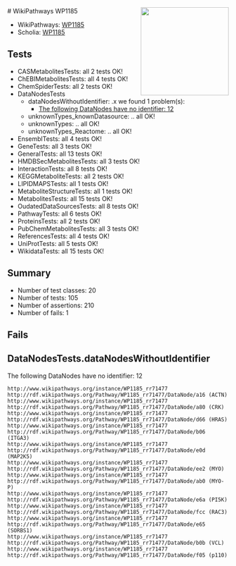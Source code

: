 <img style="float: right; width: 200px" src="https://upload.wikimedia.org/wikipedia/commons/thumb/8/83/Wplogo_with_text_500.png/640px-Wplogo_with_text_500.png" />
# WikiPathways WP1185

* WikiPathways: [WP1185](https://new.wikipathways.org/pathways/WP1185)
* Scholia: [WP1185](https://scholia.toolforge.org/wikipathways/WP1185)
## Tests
* CASMetabolitesTests: all 2 tests OK!
* ChEBIMetabolitesTests: all 4 tests OK!
* ChemSpiderTests: all 2 tests OK!
* DataNodesTests
    * dataNodesWithoutIdentifier: .x we found 1 problem(s):
        * [The following DataNodes have no identifier: 12](#8792c492)
    * unknownTypes_knownDatasource: .. all OK!
    * unknownTypes: .. all OK!
    * unknownTypes_Reactome: .. all OK!
* EnsemblTests: all 4 tests OK!
* GeneTests: all 3 tests OK!
* GeneralTests: all 13 tests OK!
* HMDBSecMetabolitesTests: all 3 tests OK!
* InteractionTests: all 8 tests OK!
* KEGGMetaboliteTests: all 2 tests OK!
* LIPIDMAPSTests: all 1 tests OK!
* MetaboliteStructureTests: all 1 tests OK!
* MetabolitesTests: all 15 tests OK!
* OudatedDataSourcesTests: all 8 tests OK!
* PathwayTests: all 6 tests OK!
* ProteinsTests: all 2 tests OK!
* PubChemMetabolitesTests: all 3 tests OK!
* ReferencesTests: all 4 tests OK!
* UniProtTests: all 5 tests OK!
* WikidataTests: all 15 tests OK!


## Summary

* Number of test classes: 20
* Number of tests: 105
* Number of assertions: 210
* Number of fails: 1

## Fails

<a name="8792c492" />

## DataNodesTests.dataNodesWithoutIdentifier

The following DataNodes have no identifier: 12
```
http://www.wikipathways.org/instance/WP1185_rr71477 http://rdf.wikipathways.org/Pathway/WP1185_rr71477/DataNode/a16 (ACTN)
http://www.wikipathways.org/instance/WP1185_rr71477 http://rdf.wikipathways.org/Pathway/WP1185_rr71477/DataNode/a80 (CRK)
http://www.wikipathways.org/instance/WP1185_rr71477 http://rdf.wikipathways.org/Pathway/WP1185_rr71477/DataNode/d66 (HRAS)
http://www.wikipathways.org/instance/WP1185_rr71477 http://rdf.wikipathways.org/Pathway/WP1185_rr71477/DataNode/b06 (ITGA3)
http://www.wikipathways.org/instance/WP1185_rr71477 http://rdf.wikipathways.org/Pathway/WP1185_rr71477/DataNode/e0d (MAP2K5)
http://www.wikipathways.org/instance/WP1185_rr71477 http://rdf.wikipathways.org/Pathway/WP1185_rr71477/DataNode/ee2 (MYO)
http://www.wikipathways.org/instance/WP1185_rr71477 http://rdf.wikipathways.org/Pathway/WP1185_rr71477/DataNode/ab0 (MYO-P)
http://www.wikipathways.org/instance/WP1185_rr71477 http://rdf.wikipathways.org/Pathway/WP1185_rr71477/DataNode/e6a (PI5K)
http://www.wikipathways.org/instance/WP1185_rr71477 http://rdf.wikipathways.org/Pathway/WP1185_rr71477/DataNode/fcc (RAC3)
http://www.wikipathways.org/instance/WP1185_rr71477 http://rdf.wikipathways.org/Pathway/WP1185_rr71477/DataNode/e65 (SORBS1)
http://www.wikipathways.org/instance/WP1185_rr71477 http://rdf.wikipathways.org/Pathway/WP1185_rr71477/DataNode/b0b (VCL)
http://www.wikipathways.org/instance/WP1185_rr71477 http://rdf.wikipathways.org/Pathway/WP1185_rr71477/DataNode/f05 (p110)
```

